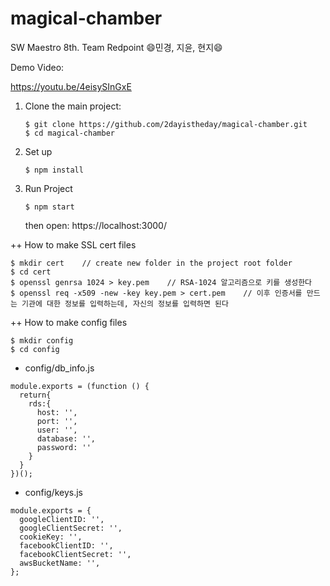 # magical-chamber
SW Maestro 8th.
Team Redpoint
:smile:민경, 지윤, 현지:smile:

Demo Video:</br>

https://youtu.be/4eisySInGxE

1. Clone the main project:

   ```
   $ git clone https://github.com/2dayistheday/magical-chamber.git
   $ cd magical-chamber
   ```

2. Set up

   ```
   $ npm install
   ```


3. Run Project
   ```
   $ npm start
   ```
   then open: https://localhost:3000/
   
   
++ How to make SSL cert files
   ```
   $ mkdir cert    // create new folder in the project root folder
   $ cd cert
   $ openssl genrsa 1024 > key.pem    // RSA-1024 알고리즘으로 키를 생성한다
   $ openssl req -x509 -new -key key.pem > cert.pem    // 이후 인증서를 만드는 기관에 대한 정보를 입력하는데, 자신의 정보를 입력하면 된다
   ```

++ How to make config files
   ```
   $ mkdir config
   $ cd config
   ```
   * config/db_info.js
   ```
   module.exports = (function () {
     return{
       rds:{
         host: '',
         port: '',
         user: '',
         database: '',
         password: ''
       }
     }
   })();
   ```

   * config/keys.js
   ```
   module.exports = {
     googleClientID: '',
     googleClientSecret: '',
     cookieKey: '',
     facebookClientID: '',
     facebookClientSecret: '',
     awsBucketName: '',
   };
   ```